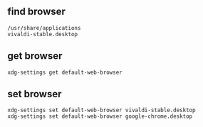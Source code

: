 ## find browser

```
/usr/share/applications
vivaldi-stable.desktop
```

## get browser

```
xdg-settings get default-web-browser
```

## set browser
```
xdg-settings set default-web-browser vivaldi-stable.desktop
xdg-settings set default-web-browser google-chrome.desktop
```
